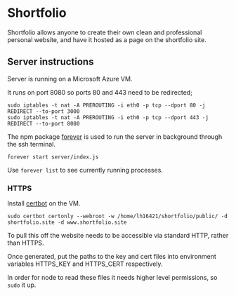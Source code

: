 # Shortfolio

Shortfolio allows anyone to create their own clean and professional personal website, and have it hosted as a page on the shortfolio site.

## Server instructions

Server is running on a Microsoft Azure VM.

It runs on port 8080 so ports 80 and 443 need to be redirected;

```
sudo iptables -t nat -A PREROUTING -i eth0 -p tcp --dport 80 -j REDIRECT --to-port 3000
sudo iptables -t nat -A PREROUTING -i eth0 -p tcp --dport 443 -j REDIRECT --to-port 8080
```

The npm package [forever](https://github.com/foreverjs/forever) is used to run the server in background through the ssh terminal.

```
forever start server/index.js
```

Use `forever list` to see currently running processes.

### HTTPS

Install [certbot](https://certbot.eff.org/) on the VM.

```
sudo certbot certonly --webroot -w /home/lh16421/shortfolio/public/ -d shortfolio.site -d www.shortfolio.site
```

To pull this off the website needs to be accessible via standard HTTP, rather than HTTPS.

Once generated, put the paths to the key and cert files into environment variables HTTPS_KEY and HTTPS_CERT respectively.

In order for node to read these files it needs higher level permissions, so `sudo` it up.